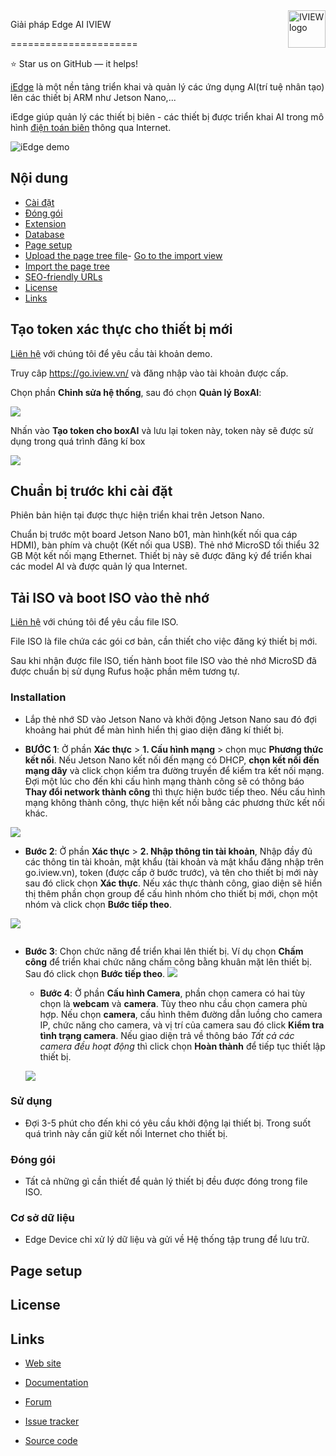
  

<a  href="https://iview.vn/">

<img  src="https://i.imgur.com/EORKMiE.jpg"  alt="IVIEW logo"  title="IVIEW Edge AI Solution"  align="right"  height="60"  />

</a>

  

Giải pháp Edge AI IVIEW

======================

:star: Star us on GitHub — it helps!

  

[iEdge](https://iview.vn) là một nền tảng triển khai và quản lý các ứng dụng AI(trí tuệ nhân tạo) lên các thiết bị ARM như Jetson Nano,...

iEdge giúp quản lý các thiết bị biên - các thiết bị được triển khai AI trong mô hình [điện toán biên](https://smartfactoryvn.com/technology/internet-of-things/edge-computing-dien-toan-ranh-gioi-la-gi-vai-tro-cua-edge-computing-trong-cong-nghiep-4-0/) thông qua Internet.

![iEdge demo](https://i.imgur.com/xC4qH5J.png)


## Nội dung
-  [Cài đặt](#installation)
-  [Đóng gói](#đóng-gói)
-  [Extension](#extension)
-  [Database](#database)
-  [Page setup](#page-setup)
-  [Upload the page tree file](#upload-the-page-tree-file)-  [Go to the import view](#go-to-the-import-view)
-  [Import the page tree](#import-the-page-tree)
-  [SEO-friendly URLs](#seo-friendly-urls)
-  [License](#license)
-  [Links](#links)

## Tạo token xác thực cho thiết bị mới

 [Liên hệ](https://iview.vn/) với chúng tôi để yêu cầu tài khoản demo.

Truy câp https://go.iview.vn/ và đăng nhập vào tài khoản được cấp.

Chọn phần **Chỉnh sửa hệ thống**, sau đó chọn **Quản lý BoxAI**:

  


![](https://i.imgur.com/vsd3zV6.png)

  

Nhấn vào **Tạo token cho boxAI** và lưu lại token này, token này sẽ được sử dụng trong quá trình đăng kí box

  

![](https://i.imgur.com/Xawkp91.png)

  

## Chuẩn bị trước khi cài đặt

Phiên bản hiện tại được thực hiện triển khai trên Jetson Nano.

Chuẩn bị trước một board Jetson Nano b01, màn hình(kết nối qua cáp HDMI), bàn phím và chuột (Kết nối qua USB). 
Thẻ nhớ MicroSD tối thiểu 32 GB
Một kết nối mạng Ethernet.
Thiết bị này sẽ được đăng ký để triển khai các model AI và được quản lý qua Internet.

## Tải ISO và boot ISO vào thẻ nhớ

[Liên hệ](https://iview.vn/) với chúng tôi để yêu cầu file ISO.

File ISO là file chứa các gói cơ bản, cần thiết cho việc đăng ký thiết bị mới.

Sau khi nhận được file ISO, tiến hành boot file ISO vào thẻ nhớ MicroSD đã được chuẩn bị sử dụng Rufus hoặc phần mêm tương tự.

### Installation
- Lắp thẻ nhớ SD vào Jetson Nano và khởi động Jetson Nano sau đó đợi khoảng hai phút để  màn hình hiển thị giao diện đăng kí thiết bị.

-  **BƯỚC 1**: Ở phần **Xác thực** > **1. Cấu hình mạng** > chọn mục **Phương thức kết nối**. Nếu Jetson Nano kết nối đến mạng có DHCP, **chọn kết nối đến mạng dây** và click chọn kiểm tra đường truyền để kiểm tra kết nối mạng. Đợi một lúc cho đến khi cấu hình mạng thành công sẽ có thông báo **Thay đổi network thành công** thì thực hiện bước tiếp theo. Nếu cấu hình mạng không thành công, thực hiện kết nối bằng các phương thức kết nối khác.

![](https://i.imgur.com/dM5Uv2q.png)

- **Bước 2**: Ở phần **Xác thực** > **2. Nhập thông tin tài khoản**, Nhập đầy đủ các thông tin tài khoản, mật khẩu (tài khoản và mật khẩu đăng nhập trên go.iview.vn), token (được cấp ở bước trước), và tên cho thiết bị mới này sau đó click chọn **Xác thực**. Nếu xác thực thành công, giao diện sẽ hiển thị thêm phần chọn group để cấu hình nhóm cho thiết bị mới, chọn một nhóm và click chọn **Bước tiếp theo**.

![](https://i.imgur.com/49I4AME.png)

![]()

- **Bước 3**: Chọn chức năng để triển khai lên thiết bị. Ví dụ chọn **Chấm công** để triển khai chức năng chấm công bằng khuân mặt lên thiết bị. Sau đó click chọn **Bước tiếp theo**.
 ![](https://i.imgur.com/zvxTqr6.png)

  - **Bước 4**: Ở phần **Cấu hình Camera**, phần chọn camera có hai tùy chọn là **webcam** và **camera**. Tùy theo nhu cầu chọn camera phù hợp. Nếu chọn **camera**, cấu hình thêm đường dẫn luồng cho camera IP, chức năng cho camera, và vị trí của camera sau đó click **Kiểm tra tình trạng camera**. Nếu giao diện trả về thông báo *Tất cả các camera đều hoạt động* thì click chọn **Hoàn thành** để tiếp tục thiết lập thiết bị.
  
  ![](https://i.imgur.com/hR9yOgq.png)
  

### Sử dụng

- Đợi 3-5 phút cho đến khi có yêu cầu khởi động lại thiết bị. Trong suốt quá trình này cần giữ kết nối Internet cho thiết bị.


### Đóng gói

- Tất cả những gì cần thiết để quản lý thiết bị đều được đóng trong file ISO.
  

### Cơ sở dữ liệu

- Edge Device chỉ xử lý dữ liệu và gửi về Hệ thống tập trung để lưu trữ.

  

## Page setup

  
  
  

  

## License

  

  

## Links

  

  

*  [Web site]()

  

*  [Documentation]()

  

*  [Forum](/)

  

*  [Issue tracker]()

*  [Source code]()
